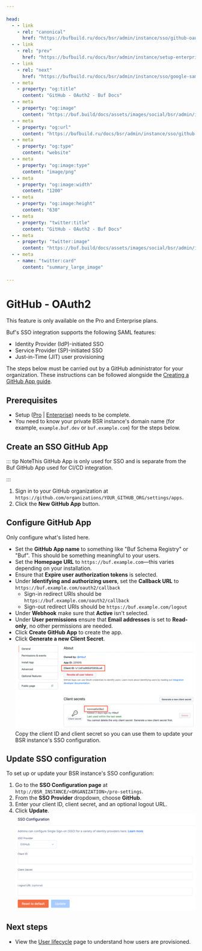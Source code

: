 ```yaml
---

head:
  - - link
    - rel: "canonical"
      href: "https://bufbuild.ru/docs/bsr/admin/instance/sso/github-oauth2/"
  - - link
    - rel: "prev"
      href: "https://bufbuild.ru/docs/bsr/admin/instance/setup-enterprise/"
  - - link
    - rel: "next"
      href: "https://bufbuild.ru/docs/bsr/admin/instance/sso/google-saml/"
  - - meta
    - property: "og:title"
      content: "GitHub - OAuth2 - Buf Docs"
  - - meta
    - property: "og:image"
      content: "https://buf.build/docs/assets/images/social/bsr/admin/instance/sso/github-oauth2.png"
  - - meta
    - property: "og:url"
      content: "https://bufbuild.ru/docs/bsr/admin/instance/sso/github-oauth2/"
  - - meta
    - property: "og:type"
      content: "website"
  - - meta
    - property: "og:image:type"
      content: "image/png"
  - - meta
    - property: "og:image:width"
      content: "1200"
  - - meta
    - property: "og:image:height"
      content: "630"
  - - meta
    - property: "twitter:title"
      content: "GitHub - OAuth2 - Buf Docs"
  - - meta
    - property: "twitter:image"
      content: "https://buf.build/docs/assets/images/social/bsr/admin/instance/sso/github-oauth2.png"
  - - meta
    - name: "twitter:card"
      content: "summary_large_image"

---
```


# GitHub - OAuth2

This feature is only available on the Pro and Enterprise plans.

Buf's SSO integration supports the following SAML features:

- Identity Provider (IdP)-initiated SSO
- Service Provider (SP)-initiated SSO
- Just-in-Time (JIT) user provisioning

The steps below must be carried out by a GitHub administrator for your organization. These instructions can be followed alongside the [Creating a GitHub App guide](https://docs.github.com/en/developers/apps/building-github-apps/creating-a-github-app).

## Prerequisites

- Setup ([Pro](../../setup-pro/) | [Enterprise](../../setup-enterprise/)) needs to be complete.
- You need to know your private BSR instance's domain name (for example, `example.buf.dev` or `buf.example.com`) for the steps below.

## Create an SSO GitHub App

::: tip NoteThis GitHub App is only used for SSO and is separate from the Buf GitHub App used for CI/CD integration.

:::

1.  Sign in to your GitHub organization at `https://github.com/organizations/YOUR_GITHUB_ORG/settings/apps`.
2.  Click the **New GitHub App** button.

## Configure GitHub App

Only configure what's listed here.

- Set the **GitHub App name** to something like "Buf Schema Registry" or "Buf". This should be something meaningful to your users.
- Set the **Homepage URL** to `https://buf.example.com`—this varies depending on your installation.
- Ensure that **Expire user authorization tokens** is selected.
- Under **Identifying and authorizing users**, set the **Callback URL** to `https://buf.example.com/oauth2/callback`
  - Sign-in redirect URIs should be `https://buf.example.com/oauth2/callback`
  - Sign-out redirect URIs should be `https://buf.example.com/logout`
- Under **Webhook** make sure that **Active** isn't selected.
- Under **User permissions** ensure that **Email addresses** is set to **Read-only**, no other permissions are needed.
- Click **Create GitHub App** to create the app.
- Click **Generate a new Client Secret**.![Screen shot of GitHub app configuration](../../../../../images/bsr/sso/github-oauth2.png)Copy the client ID and client secret so you can use them to update your BSR instance's SSO configuration.

## Update SSO configuration

To set up or update your BSR instance's SSO configuration:

1.  Go to the **SSO Configuration page** at `http://BSR_INSTANCE/<ORGANIZATION>/pro-settings`.
2.  From the **SSO Provider** dropdown, choose **GitHub**.
3.  Enter your client ID, client secret, and an optional logout URL.
4.  Click **Update**.![Screen shot of BSR GitHub SSO configuration](../../../../../images/bsr/sso/github-config.png)

## Next steps

- View the [User lifecycle](../../user-lifecycle/) page to understand how users are provisioned.
